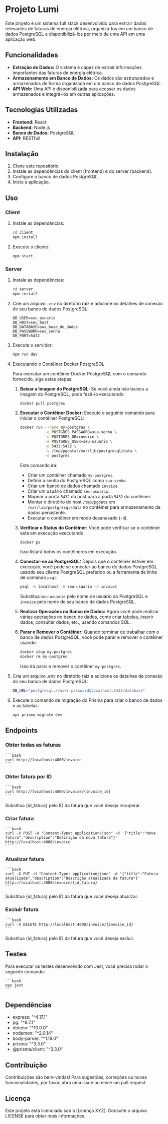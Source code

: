# Projeto Lumi

Este projeto é um sistema full stack desenvolvido para extrair dados relevantes de faturas de energia elétrica, organizá-los em um banco de dados PostgreSQL e disponibilizá-los por meio de uma API em uma aplicação web.

## Funcionalidades

- **Extração de Dados:** O sistema é capaz de extrair informações importantes das faturas de energia elétrica.
- **Armazenamento em Banco de Dados:** Os dados são estruturados e armazenados de forma organizada em um banco de dados PostgreSQL.
- **API Web:** Uma API é disponibilizada para acessar os dados armazenados e integrá-los em outras aplicações.

## Tecnologias Utilizadas

- **Frontend:** React
- **Backend:** Node.js
- **Banco de Dados:** PostgreSQL
- **API:** RESTfull

## Instalação

1. Clone este repositório.
2. Instale as dependências do client (frontend) e do server (backend).
3. Configure o banco de dados PostgreSQL.
4. Inicie a aplicação.

## Uso

### Client

1. Instale as dependências:

    ```bash
    cd client
    npm install
    ```

2. Execute o cliente:

    ```bash
    npm start
    ```

### Server

1. Instale as dependências:

    ```bash
    cd server
    npm install
    ```

2. Crie um arquivo `.env` no diretório raiz e adicione os detalhes de conexão do seu banco de dados PostgreSQL:

    ```plaintext
    DB_USER=seu_usuario
    DB_HOST=seu_host
    DB_DATABASE=sua_base_de_dados
    DB_PASSWORD=sua_senha
    DB_PORT=5432
    ```

3. Execute o servidor:

    ```bash
    npm run dev
    ```

4. Executando o Contêiner Docker PostgreSQL

    Para executar um contêiner Docker PostgreSQL com o comando fornecido, siga estas etapas:

    1. **Baixar a Imagem do PostgreSQL:**
       Se você ainda não baixou a imagem do PostgreSQL, pode fazê-lo executando:

       ```bash
       docker pull postgres
       ```

    2. **Executar o Contêiner Docker:**
       Execute o seguinte comando para iniciar o contêiner PostgreSQL:

       ```bash
       docker run --name my-postgres \
                  -e POSTGRES_PASSWORD=sua-senha \
                  -e POSTGRES_DB=invoice \
                  -e POSTGRES_USER=seu-usuario \
                  -p 5432:5432 \
                  -v /tmp/pgdata:/var/lib/postgresql/data \
                  -d postgres
       ```

       Este comando irá:

       - Criar um contêiner chamado `my-postgres`.
       - Definir a senha do PostgreSQL como `sua-senha`.
       - Criar um banco de dados chamado `invoice`.
       - Criar um usuário chamado `seu-usuario`.
       - Mapear a porta `5432` do host para a porta `5432` do contêiner.
       - Montar o diretório do host `/tmp/pgdata` em `/var/lib/postgresql/data` no contêiner para armazenamento de dados persistente.
       - Executar o contêiner em modo desanexado (`-d`).

    3. **Verificar o Status do Contêiner:**
       Você pode verificar se o contêiner está em execução executando:

       ```bash
       docker ps
       ```

       Isso listará todos os contêineres em execução.

    4. **Conectar-se ao PostgreSQL:**
       Depois que o contêiner estiver em execução, você pode se conectar ao banco de dados PostgreSQL usando seu cliente PostgreSQL preferido ou a ferramenta de linha de comando `psql`:

       ```bash
       psql -h localhost -U seu-usuario -d invoice
       ```

       Substitua `seu-usuario` pelo nome de usuário do PostgreSQL e `invoice` pelo nome do seu banco de dados PostgreSQL.

    5. **Realizar Operações no Banco de Dados:**
       Agora você pode realizar várias operações no banco de dados, como criar tabelas, inserir dados, consultar dados, etc., usando comandos SQL.

    6. **Parar e Remover o Contêiner:**
       Quando terminar de trabalhar com o banco de dados PostgreSQL, você pode parar e remover o contêiner usando:

       ```bash
       docker stop my-postgres
       docker rm my-postgres
       ```

       Isso irá parar e remover o contêiner `my-postgres`.

5. Crie um arquivo .env no diretório raiz e adicione os detalhes de conexão do seu banco de dados PostgreSQL:

    ```bash
    DB_URL="postgresql://user:password@localhost:5432/database"
    ```

6. Execute o comando de migração do Prisma para criar o banco de dados e as tabelas:

    ```bash
    npx prisma migrate dev
    ```

## Endpoints

### Obter todas as faturas

    ```bash
    curl http://localhost:4000/invoice
    ```

### Obter fatura por ID

    ```bash
    curl http://localhost:4000/invoice/{invoice_id}
    ```

Substitua {id_fatura} pelo ID da fatura que você deseja recuperar.

### Criar fatura

    ```bash
    curl -X POST -H "Content-Type: application/json" -d '{"title":"Nova fatura","description":"Descrição da nova fatura"}' http://localhost:4000/invoice
    ```

### Atualizar fatura

    ```bash
    curl -X PUT -H "Content-Type: application/json" -d '{"title":"Fatura atualizada","description":"Descrição atualizada da fatura"}' http://localhost:4000/invoice/{id_fatura}
    ```

Substitua {id_fatura} pelo ID da fatura que você deseja atualizar.

### Excluir fatura

    ```bash
    curl -X DELETE http://localhost:4000/invoice/{invoice_id}
    ```

Substitua {id_fatura} pelo ID da fatura que você deseja excluir.

## Testes

Para executar os testes desenvolvido com Jest, você precisa rodar o seguinte comando:

    ```bash
    npx jest
    ```

## Dependências

*   express: "^4.17.1"
*   pg: "^8.7.1"
*   dotenv: "^10.0.0"
*   nodemon: "^2.0.14"
*   body-parser: "^1.19.0"
*   prisma: "^3.3.0"
*   @prisma/client: "^3.3.0"

## Contribuição

Contribuições são bem-vindas! Para sugestões, correções ou novas funcionalidades, por favor, abra uma issue ou envie um pull request.

## Licença

Este projeto está licenciado sob a [Licença XYZ]. Consulte o arquivo LICENSE para obter mais informações.
